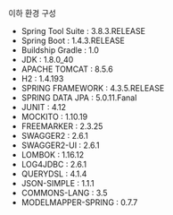 
이하 환경 구성
  - Spring Tool Suite : 3.8.3.RELEASE
  - Spring Boot : 1.4.3.RELEASE
  - Buildship Gradle : 1.0
  - JDK : 1.8.0_40
  - APACHE TOMCAT : 8.5.6
  - H2 : 1.4.193
  - SPRING FRAMEWORK : 4.3.5.RELEASE
  - SPRING DATA JPA : 5.0.11.Fanal
  - JUNIT : 4.12
  - MOCKITO : 1.10.19
  - FREEMARKER : 2.3.25
  - SWAGGER2 : 2.6.1
  - SWAGGER2-UI : 2.6.1
  - LOMBOK : 1.16.12
  - LOG4JDBC : 2.6.1
  - QUERYDSL : 4.1.4
  - JSON-SIMPLE : 1.1.1
  - COMMONS-LANG : 3.5
  - MODELMAPPER-SPRING : 0.7.7

